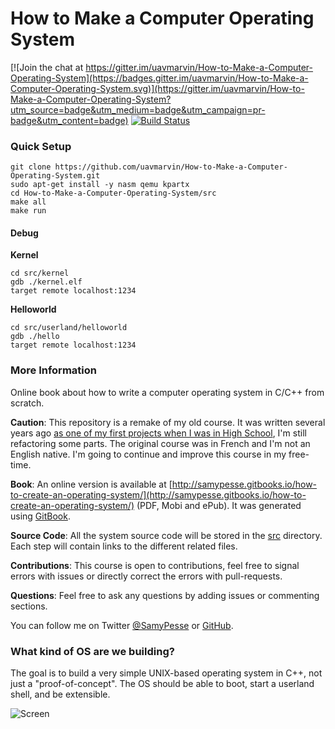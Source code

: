 How to Make a Computer Operating System
=======================================

[![Join the chat at https://gitter.im/uavmarvin/How-to-Make-a-Computer-Operating-System](https://badges.gitter.im/uavmarvin/How-to-Make-a-Computer-Operating-System.svg)](https://gitter.im/uavmarvin/How-to-Make-a-Computer-Operating-System?utm_source=badge&utm_medium=badge&utm_campaign=pr-badge&utm_content=badge)
[![Build Status](https://travis-ci.org/uavmarvin/How-to-Make-a-Computer-Operating-System.svg?branch=master)](https://travis-ci.org/uavmarvin/How-to-Make-a-Computer-Operating-System)

### Quick Setup

```Shell
git clone https://github.com/uavmarvin/How-to-Make-a-Computer-Operating-System.git
sudo apt-get install -y nasm qemu kpartx
cd How-to-Make-a-Computer-Operating-System/src
make all
make run
```

#### Debug

**Kernel**
```Shell
cd src/kernel
gdb ./kernel.elf
target remote localhost:1234
```

**Helloworld**
```Shell
cd src/userland/helloworld
gdb ./hello
target remote localhost:1234
```

### More Information

Online book about how to write a computer operating system in C/C++ from scratch.

**Caution**: This repository is a remake of my old course. It was written several years ago [as one of my first projects when I was in High School](https://github.com/SamyPesse/devos), I'm still refactoring some parts. The original course was in French and I'm not an English native. I'm going to continue and improve this course in my free-time.

**Book**: An online version is available at [http://samypesse.gitbooks.io/how-to-create-an-operating-system/](http://samypesse.gitbooks.io/how-to-create-an-operating-system/) (PDF, Mobi and ePub). It was generated using [GitBook](https://www.gitbook.com/).

**Source Code**: All the system source code will be stored in the [src](https://github.com/SamyPesse/How-to-Make-a-Computer-Operating-System/tree/master/src) directory. Each step will contain links to the different related files.

**Contributions**: This course is open to contributions, feel free to signal errors with issues or directly correct the errors with pull-requests.

**Questions**: Feel free to ask any questions by adding issues or commenting sections.

You can follow me on Twitter [@SamyPesse](https://twitter.com/SamyPesse) or [GitHub](https://github.com/SamyPesse).

### What kind of OS are we building?

The goal is to build a very simple UNIX-based operating system in C++, not just a "proof-of-concept". The OS should be able to boot, start a userland shell, and be extensible.

![Screen](./preview.png)
